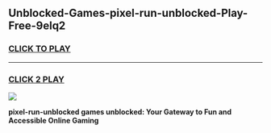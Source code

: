 
## Unblocked-Games-pixel-run-unblocked-Play-Free-9elq2
<h3>
<a href="https://premium76.site?title=pixel-run-unblocked&ref=19M">CLICK TO PLAY</a></h3>
<hr>

<h3>
<a href="https://premium76.site?title=pixel-run-unblocked&ref=19M">CLICK 2 PLAY</a>
  
</h3>

<a href="https://premium76.site?title=pixel-run-unblocked&ref=19M"><img src="https://clearcache.store/games.png"></a>


**pixel-run-unblocked games unblocked: Your Gateway to Fun and Accessible Online Gaming**
